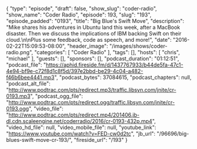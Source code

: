 {
  "type": "episode",
  "draft": false,
  "show_slug": "coder-radio",
  "show_name": "Coder Radio",
  "episode": 193,
  "slug": "193",
  "episode_padded": "0193",
  "title": "Big Blue's Swift Move",
  "description": "Mike shares his adventures in Ubuntu land this week, after a MacBook disaster. Then we discuss the implications of IBM backing Swift on their cloud.\n\nPlus some feedback, code as speech, and more!",
  "date": "2016-02-22T15:09:53-08:00",
  "header_image": "/images/shows/coder-radio.png",
  "categories": [
    "Coder Radio"
  ],
  "tags": [],
  "hosts": [
    "chris",
    "michael"
  ],
  "guests": [],
  "sponsors": [],
  "podcast_duration": "01:12:51",
  "podcast_file": "https://aphid.fireside.fm/d/1437767933/b44de5fa-47c1-4e94-bf9e-c72f8d1c8f5d/397e2bbd-be29-4c04-a482-f46b6bee4441.mp3",
  "podcast_bytes": 37084615,
  "podcast_chapters": null,
  "podcast_alt_file": "http://www.podtrac.com/pts/redirect.mp3/traffic.libsyn.com/jnite/cr-0193.mp3",
  "podcast_ogg_file": "http://www.podtrac.com/pts/redirect.ogg/traffic.libsyn.com/jnite/cr-0193.ogg",
  "video_file": "http://www.podtrac.com/pts/redirect.mp4/201406.jb-dl.cdn.scaleengine.net/coderradio/2016/cr-0193-432p.mp4",
  "video_hd_file": null,
  "video_mobile_file": null,
  "youtube_link": "https://www.youtube.com/watch?v=FED-cw0d2tc",
  "jb_url": "/96696/big-blues-swift-move-cr-193/",
  "fireside_url": "/193"
}

